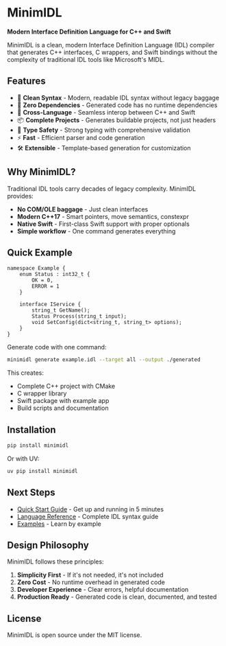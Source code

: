 # MinimIDL

**Modern Interface Definition Language for C++ and Swift**

MinimIDL is a clean, modern Interface Definition Language (IDL) compiler that generates C++ interfaces, C wrappers, and Swift bindings without the complexity of traditional IDL tools like Microsoft's MIDL.

## Features

- 🚀 **Clean Syntax** - Modern, readable IDL syntax without legacy baggage
- 🔧 **Zero Dependencies** - Generated code has no runtime dependencies
- 🌉 **Cross-Language** - Seamless interop between C++ and Swift
- 📦 **Complete Projects** - Generates buildable projects, not just headers
- 🎯 **Type Safety** - Strong typing with comprehensive validation
- ⚡ **Fast** - Efficient parser and code generation
- 🛠️ **Extensible** - Template-based generation for customization

## Why MinimIDL?

Traditional IDL tools carry decades of legacy complexity. MinimIDL provides:

- **No COM/OLE baggage** - Just clean interfaces
- **Modern C++17** - Smart pointers, move semantics, constexpr
- **Native Swift** - First-class Swift support with proper optionals
- **Simple workflow** - One command generates everything

## Quick Example

```idl
namespace Example {
    enum Status : int32_t {
        OK = 0,
        ERROR = 1
    }
    
    interface IService {
        string_t GetName();
        Status Process(string_t input);
        void SetConfig(dict<string_t, string_t> options);
    }
}
```

Generate code with one command:

```bash
minimidl generate example.idl --target all --output ./generated
```

This creates:
- Complete C++ project with CMake
- C wrapper library
- Swift package with example app
- Build scripts and documentation

## Installation

```bash
pip install minimidl
```

Or with UV:

```bash
uv pip install minimidl
```

## Next Steps

- [Quick Start Guide](quickstart.md) - Get up and running in 5 minutes
- [Language Reference](language-reference.md) - Complete IDL syntax guide
- [Examples](examples/basic.md) - Learn by example

## Design Philosophy

MinimIDL follows these principles:

1. **Simplicity First** - If it's not needed, it's not included
2. **Zero Cost** - No runtime overhead in generated code
3. **Developer Experience** - Clear errors, helpful documentation
4. **Production Ready** - Generated code is clean, documented, and tested

## License

MinimIDL is open source under the MIT license.